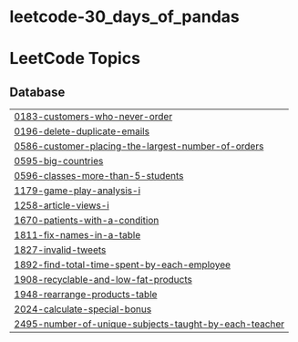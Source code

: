 # leetcode-30_days_of_pandas
<!---LeetCode Topics Start-->
# LeetCode Topics
## Database
|  |
| ------- |
| [0183-customers-who-never-order](https://github.com/mas-tono/leetcode-30_days_of_pandas/tree/master/0183-customers-who-never-order) |
| [0196-delete-duplicate-emails](https://github.com/mas-tono/leetcode-30_days_of_pandas/tree/master/0196-delete-duplicate-emails) |
| [0586-customer-placing-the-largest-number-of-orders](https://github.com/mas-tono/leetcode-30_days_of_pandas/tree/master/0586-customer-placing-the-largest-number-of-orders) |
| [0595-big-countries](https://github.com/mas-tono/leetcode-30_days_of_pandas/tree/master/0595-big-countries) |
| [0596-classes-more-than-5-students](https://github.com/mas-tono/leetcode-30_days_of_pandas/tree/master/0596-classes-more-than-5-students) |
| [1179-game-play-analysis-i](https://github.com/mas-tono/leetcode-30_days_of_pandas/tree/master/1179-game-play-analysis-i) |
| [1258-article-views-i](https://github.com/mas-tono/leetcode-30_days_of_pandas/tree/master/1258-article-views-i) |
| [1670-patients-with-a-condition](https://github.com/mas-tono/leetcode-30_days_of_pandas/tree/master/1670-patients-with-a-condition) |
| [1811-fix-names-in-a-table](https://github.com/mas-tono/leetcode-30_days_of_pandas/tree/master/1811-fix-names-in-a-table) |
| [1827-invalid-tweets](https://github.com/mas-tono/leetcode-30_days_of_pandas/tree/master/1827-invalid-tweets) |
| [1892-find-total-time-spent-by-each-employee](https://github.com/mas-tono/leetcode-30_days_of_pandas/tree/master/1892-find-total-time-spent-by-each-employee) |
| [1908-recyclable-and-low-fat-products](https://github.com/mas-tono/leetcode-30_days_of_pandas/tree/master/1908-recyclable-and-low-fat-products) |
| [1948-rearrange-products-table](https://github.com/mas-tono/leetcode-30_days_of_pandas/tree/master/1948-rearrange-products-table) |
| [2024-calculate-special-bonus](https://github.com/mas-tono/leetcode-30_days_of_pandas/tree/master/2024-calculate-special-bonus) |
| [2495-number-of-unique-subjects-taught-by-each-teacher](https://github.com/mas-tono/leetcode-30_days_of_pandas/tree/master/2495-number-of-unique-subjects-taught-by-each-teacher) |
<!---LeetCode Topics End-->